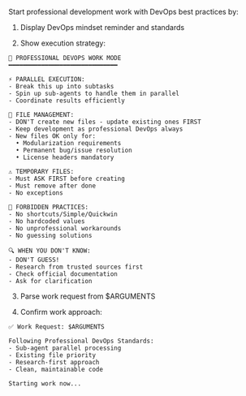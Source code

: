 Start professional development work with DevOps best practices by:

1. Display DevOps mindset reminder and standards

2. Show execution strategy:
```
🎯 PROFESSIONAL DEVOPS WORK MODE
━━━━━━━━━━━━━━━━━━━━━━━━━━━━━━

⚡ PARALLEL EXECUTION:
- Break this up into subtasks
- Spin up sub-agents to handle them in parallel
- Coordinate results efficiently

📁 FILE MANAGEMENT:
- DON'T create new files - update existing ones FIRST
- Keep development as professional DevOps always
- New files OK only for:
  • Modularization requirements
  • Permanent bug/issue resolution
  • License headers mandatory

⚠️ TEMPORARY FILES:
- Must ASK FIRST before creating
- Must remove after done
- No exceptions

🚫 FORBIDDEN PRACTICES:
- No shortcuts/Simple/Quickwin
- No hardcoded values
- No unprofessional workarounds
- No guessing solutions

🔍 WHEN YOU DON'T KNOW:
- DON'T GUESS!
- Research from trusted sources first
- Check official documentation
- Ask for clarification
```

3. Parse work request from $ARGUMENTS

4. Confirm work approach:
```
✅ Work Request: $ARGUMENTS

Following Professional DevOps Standards:
- Sub-agent parallel processing
- Existing file priority
- Research-first approach
- Clean, maintainable code

Starting work now...
```